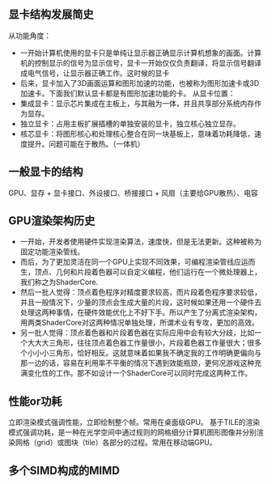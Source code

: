 ## 显卡结构发展简史
从功能角度：
- 一开始计算机使用的显卡只是单纯让显示器正确显示计算机想象的画面。计算机的控制显示的信号为显示信号，显卡一开始仅仅负责翻译，将显示信号翻译成电气信号，让显示器正确工作。这时候的显卡
- 后来，显卡加入了3D画面运算和图形加速的功能，也被称为图形加速卡或3D加速卡。下面我们默认显卡都是有图形加速功能的卡。
从显卡位置：
- 集成显卡：显示芯片集成在主板上，与其融为一体，并且共享部分系统内存作为显存。
- 独立显卡：占用主板扩展插槽的单独安装的显卡，独立核心独立显存。
- 核芯显卡：将图形核心和处理核心整合在同一块基板上，意味着功耗降低，速度提升。问题可能在于散热。（一体机）

## 一般显卡的结构
GPU、显存 + 显卡接口、外设接口、桥接接口 + 风扇（主要给GPU散热）、电容

## GPU渲染架构历史
- 一开始，开发者使用硬件实现渲染算法，速度快，但是无法更新。这种被称为固定功能渲染管线。
- 而后，为了更加灵活在同一个GPU上实现不同效果，可编程渲染管线应运而生，顶点、几何和片段着色器可以自定义编程，他们运行在一个微处理器上，我们称之为ShaderCore.
- 然后一批人觉得：顶点着色程序对精度要求较高，而片段着色程序要求较低，并且一般情况下，少量的顶点会生成大量的片段，这时候如果还用一个硬件去处理这两种事情，在硬件效能优化上不好下手。所以产生了分离式渲染架构，用两类ShaderCore对这两种情况单独处理，所谓术业有专攻，更加的高效。
- 另一批人觉得：顶点着色器和片段着色器在实际应用中会有较大分歧，比如一个大大大三角形，往往顶点着色器工作量很小，片段着色器工作量很大；很多个小小小三角形，恰好相反。这就意味着如果我不确定我的工作明确更偏向与那一边的话，容易在利用率不平衡的情况下遇到效能瓶颈，更何况游戏这种充满变化性的工作。那不如设计一个ShaderCore可以同时完成这两种工作。

## 性能or功耗
立即渲染模式强调性能，立即绘制整个帧。常用在桌面级GPU。
基于TILE的渲染模式强调功耗，是一种在光学空间中通过规则的网格细分计算机图形图像并分别渲染网格（grid）或图块（tile）各部分的过程。常用在移动端GPU。

## 多个SIMD构成的MIMD